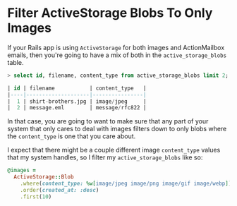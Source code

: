 # Filter ActiveStorage Blobs To Only Images

If your Rails app is using `ActiveStorage` for both images and ActionMailbox
emails, then you're going to have a mix of both in the `active_storage_blobs`
table.

```sql
> select id, filename, content_type from active_storage_blobs limit 2;

| id | filename           | content_type   |
|----|--------------------|----------------|
|  1 | shirt-brothers.jpg | image/jpeg     |
|  2 | message.eml        | message/rfc822 |
```

In that case, you are going to want to make sure that any part of your system
that only cares to deal with images filters down to only blobs where the
`content_type` is one that you care about.

I expect that there might be a couple different image `content_type` values
that my system handles, so I filter my `active_storage_blobs` like so:


```ruby
@images =
  ActiveStorage::Blob
    .where(content_type: %w[image/jpeg image/png image/gif image/webp])
    .order(created_at: :desc)
    .first(10)
```
